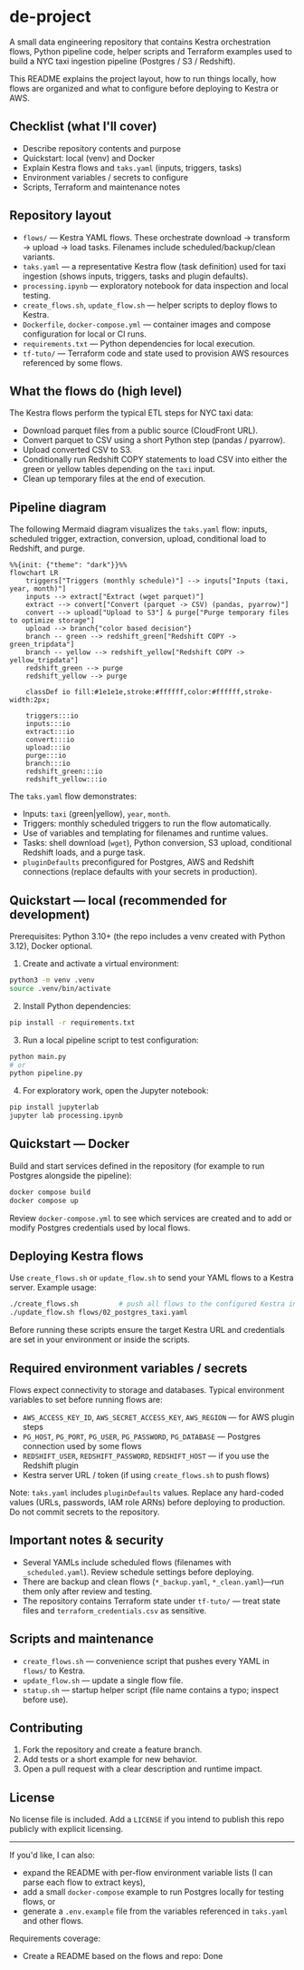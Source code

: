 # de-project

A small data engineering repository that contains Kestra orchestration flows, Python pipeline code, helper scripts and Terraform examples used to build a NYC taxi ingestion pipeline (Postgres / S3 / Redshift).

This README explains the project layout, how to run things locally, how flows are organized and what to configure before deploying to Kestra or AWS.

## Checklist (what I'll cover)

- Describe repository contents and purpose
- Quickstart: local (venv) and Docker
- Explain Kestra flows and `taks.yaml` (inputs, triggers, tasks)
- Environment variables / secrets to configure
- Scripts, Terraform and maintenance notes

## Repository layout

- `flows/` — Kestra YAML flows. These orchestrate download → transform → upload → load tasks. Filenames include scheduled/backup/clean variants.
- `taks.yaml` — a representative Kestra flow (task definition) used for taxi ingestion (shows inputs, triggers, tasks and plugin defaults).
- `processing.ipynb` — exploratory notebook for data inspection and local testing.
- `create_flows.sh`, `update_flow.sh` — helper scripts to deploy flows to Kestra.
- `Dockerfile`, `docker-compose.yml` — container images and compose configuration for local or CI runs.
- `requirements.txt` — Python dependencies for local execution.
- `tf-tuto/` — Terraform code and state used to provision AWS resources referenced by some flows.

## What the flows do (high level)

The Kestra flows perform the typical ETL steps for NYC taxi data:

- Download parquet files from a public source (CloudFront URL).
- Convert parquet to CSV using a short Python step (pandas / pyarrow).
- Upload converted CSV to S3.
- Conditionally run Redshift COPY statements to load CSV into either the green or yellow tables depending on the `taxi` input.
- Clean up temporary files at the end of execution.

## Pipeline diagram

The following Mermaid diagram visualizes the `taks.yaml` flow: inputs, scheduled trigger, extraction, conversion, upload, conditional load to Redshift, and purge.

```mermaid
%%{init: {"theme": "dark"}}%%
flowchart LR
    triggers["Triggers (monthly schedule)"] --> inputs["Inputs (taxi, year, month)"]
    inputs --> extract["Extract (wget parquet)"]
    extract --> convert["Convert (parquet -> CSV) (pandas, pyarrow)"]
    convert --> upload["Upload to S3"] & purge["Purge temporary files to optimize storage"]
    upload --> branch{"color based decision"}
    branch -- green --> redshift_green["Redshift COPY -> green_tripdata"]
    branch -- yellow --> redshift_yellow["Redshift COPY -> yellow_tripdata"]
    redshift_green --> purge
    redshift_yellow --> purge

    classDef io fill:#1e1e1e,stroke:#ffffff,color:#ffffff,stroke-width:2px;

    triggers:::io
    inputs:::io
    extract:::io
    convert:::io
    upload:::io
    purge:::io
    branch:::io
    redshift_green:::io
    redshift_yellow:::io
```

The `taks.yaml` flow demonstrates:

- Inputs: `taxi` (green|yellow), `year`, `month`.
- Triggers: monthly scheduled triggers to run the flow automatically.
- Use of variables and templating for filenames and runtime values.
- Tasks: shell download (`wget`), Python conversion, S3 upload, conditional Redshift loads, and a purge task.
- `pluginDefaults` preconfigured for Postgres, AWS and Redshift connections (replace defaults with your secrets in production).

## Quickstart — local (recommended for development)

Prerequisites: Python 3.10+ (the repo includes a venv created with Python 3.12), Docker optional.

1. Create and activate a virtual environment:

```bash
python3 -m venv .venv
source .venv/bin/activate
```

2. Install Python dependencies:

```bash
pip install -r requirements.txt
```

3. Run a local pipeline script to test configuration:

```bash
python main.py
# or
python pipeline.py
```

4. For exploratory work, open the Jupyter notebook:

```bash
pip install jupyterlab
jupyter lab processing.ipynb
```

## Quickstart — Docker

Build and start services defined in the repository (for example to run Postgres alongside the pipeline):

```bash
docker compose build
docker compose up
```

Review `docker-compose.yml` to see which services are created and to add or modify Postgres credentials used by local flows.

## Deploying Kestra flows

Use `create_flows.sh` or `update_flow.sh` to send your YAML flows to a Kestra server. Example usage:

```bash
./create_flows.sh          # push all flows to the configured Kestra instance
./update_flow.sh flows/02_postgres_taxi.yaml
```

Before running these scripts ensure the target Kestra URL and credentials are set in your environment or inside the scripts.

## Required environment variables / secrets

Flows expect connectivity to storage and databases. Typical environment variables to set before running flows are:

- `AWS_ACCESS_KEY_ID`, `AWS_SECRET_ACCESS_KEY`, `AWS_REGION` — for AWS plugin steps
- `PG_HOST`, `PG_PORT`, `PG_USER`, `PG_PASSWORD`, `PG_DATABASE` — Postgres connection used by some flows
- `REDSHIFT_USER`, `REDSHIFT_PASSWORD`, `REDSHIFT_HOST` — if you use the Redshift plugin
- Kestra server URL / token (if using `create_flows.sh` to push flows)

Note: `taks.yaml` includes `pluginDefaults` values. Replace any hard-coded values (URLs, passwords, IAM role ARNs) before deploying to production. Do not commit secrets to the repository.

## Important notes & security

- Several YAMLs include scheduled flows (filenames with `_scheduled.yaml`). Review schedule settings before deploying.
- There are backup and clean flows (`*_backup.yaml`, `*_clean.yaml`)—run them only after review and testing.
- The repository contains Terraform state under `tf-tuto/` — treat state files and `terraform_credentials.csv` as sensitive.

## Scripts and maintenance

- `create_flows.sh` — convenience script that pushes every YAML in `flows/` to Kestra.
- `update_flow.sh` — update a single flow file.
- `statup.sh` — startup helper script (file name contains a typo; inspect before use).

## Contributing

1. Fork the repository and create a feature branch.
2. Add tests or a short example for new behavior.
3. Open a pull request with a clear description and runtime impact.

## License

No license file is included. Add a `LICENSE` if you intend to publish this repo publicly with explicit licensing.

----

If you'd like, I can also:

- expand the README with per-flow environment variable lists (I can parse each flow to extract keys),
- add a small `docker-compose` example to run Postgres locally for testing flows, or
- generate a `.env.example` file from the variables referenced in `taks.yaml` and other flows.

Requirements coverage:

- Create a README based on the flows and repo: Done

